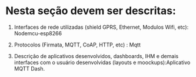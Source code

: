 # Nesta seção devem ser descritas:
1. Interfaces de rede utilizadas (shield GPRS, Ethernet, Modulos Wifi, etc): Nodemcu-esp8266

2. Protocolos (Firmata, MQTT, CoAP, HTTP, etc) : Mqtt

3. Descrição de aplicativos desenvolvidos, dashboards, IHM e demais interfaces com o usuário desenvolvidas (layouts e moockups):Aplicativo MQTT Dash.
